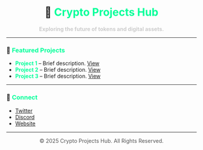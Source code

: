 <h1 align="center">🚀 <span style="color:#00ff99;">Crypto Projects Hub</span></h1>

<p align="center">
  <strong style="color:#cccccc;">Exploring the future of tokens and digital assets.</strong>
</p>

---

<h3>🔹 <span style="color:#00ff99;">Featured Projects</span></h3>

- <strong style="color:#00ff99;">Project 1</strong> – Brief description. [View](#)  
- <strong style="color:#00ff99;">Project 2</strong> – Brief description. [View](#)  
- <strong style="color:#00ff99;">Project 3</strong> – Brief description. [View](#)  

---

<h3>🔗 <span style="color:#00ff99;">Connect</span></h3>

- [Twitter](#)  
- [Discord](#)  
- [Website](#)

---

<p align="center" style="color:#555555;">© 2025 Crypto Projects Hub. All Rights Reserved.</p>
